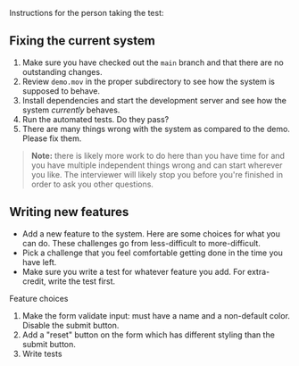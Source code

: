 Instructions for the person taking the test:

## Fixing the current system

1. Make sure you have checked out the `main` branch and that there are no outstanding changes.
1. Review `demo.mov` in the proper subdirectory to see how the system is supposed to behave.
1. Install dependencies and start the development server and see how the system _currently_ behaves.
1. Run the automated tests. Do they pass?
1. There are many things wrong with the system as compared to the demo. Please fix them.

> **Note:** there is likely more work to do here than you have time for and you have multiple independent things wrong and can start wherever you like. The interviewer will likely stop you before you're finished in order to ask you other questions.

## Writing new features

- Add a new feature to the system. Here are some choices for what you can do. These challenges go from less-difficult to more-difficult.
- Pick a challenge that you feel comfortable getting done in the time you have left.
- Make sure you write a test for whatever feature you add. For extra-credit, write the test first.

Feature choices

1. Make the form validate input: must have a name and a non-default color. Disable the submit button.
1. Add a "reset" button on the form which has different styling than the submit button.
1. Write tests
